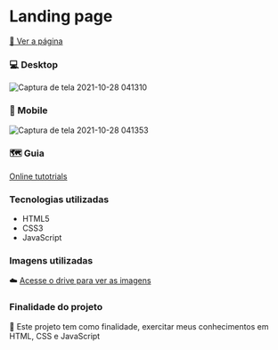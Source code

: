 # Landing page

[👀 Ver a página](https://rianvitor26.github.io/landing-page/)

### 💻 Desktop
![Captura de tela 2021-10-28 041310](https://user-images.githubusercontent.com/77061521/139205554-876f6c7c-9a05-434e-90eb-8cf056704748.png)
### 📱 Mobile
![Captura de tela 2021-10-28 041353](https://user-images.githubusercontent.com/77061521/139205604-3e7eb6d1-7c61-4305-acdc-0680becd6659.png)

### 🗺️ Guia  
[Online tutotrials](https://www.youtube.com/watch?v=91Q6RvKvd7o&list=LL&index=1)

### Tecnologias utilizadas
* HTML5
* CSS3
* JavaScript

### Imagens utilizadas 
☁️ <a target="_blank" href="https://drive.google.com/drive/folders/1mdjzWjYMOVOmwUVRw5ifdC1YbyQfcqNL">Acesse o drive para ver as imagens</a>

### Finalidade do projeto

🧠 Este projeto tem como finalidade, exercitar meus conhecimentos em HTML, CSS e JavaScript


